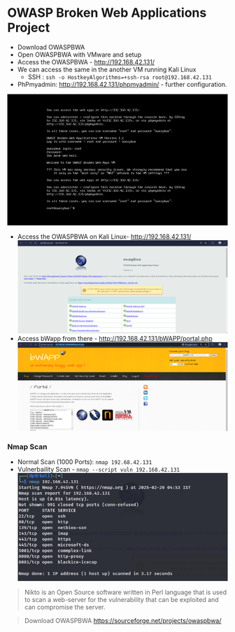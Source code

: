 # OWASP Broken Web Applications Project

- Download OWASPBWA
- Open OWASPBWA with VMware and setup
- Access the OWASPBWA - http://192.168.42.131/
- We can access the same in the another VM running Kali Linux
    - SSH : `ssh -o HostkeyAlgorithms=+ssh-rsa root@192.168.42.131` 
- PhPmyadmin: http://192.168.42.131/phpmyadmin/ - further configuration.

![alt text](../assets/owaspbwacli.png)

- Access the OWASPBWA on Kali Linux- http://192.168.42.131/
![alt text](../assets/owaspbwahome.png)
- Access bWapp from there - http://192.168.42.131/bWAPP/portal.php
![alt text](../assets/bwapp.png)

### Nmap Scan
- Normal Scan (1000 Ports): `nmap 192.68.42.131`
- Vulnerbaility Scan - `nmap --script vuln 192.168.42.131`
![alt text](../assets/bwappnmap.png)

> Nikto is an Open Source software written in Perl language that is used to scan a web-server for the vulnerability that can be exploited and can compromise the server. 

> Download OWASPBWA https://sourceforge.net/projects/owaspbwa/